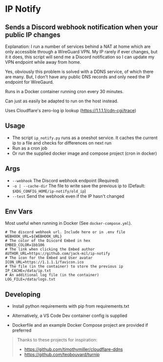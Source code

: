 # IP Notify

## Sends a Discord webhook notification when your public IP changes

Explanation: I run a number of services behind a NAT at home which are only 
accessible through a WireGuard VPN. My IP rarely if ever changes, but it it does,
this script will send me a Discord notification so I can update my VPN endpoint
while away from home.

Yes, obviously this problem is solved with a DDNS service, of which there are many.
But, I don't have any public DNS records and only need the IP endpoint for WireGaurd.

Runs in a Docker container running cron every 30 minutes.

Can just as easily be adapted to run on the host instead.

Uses Cloudflare's zero-log ip lookup (https://1.1.1.1/cdn-cgi/trace)

## Usage
- The script `ip_notify.py` runs as a oneshot service. It caches the current ip to a file
and checks for differences on next run
- Run as a cron job
- Or run the supplied docker image and compose project (cron in docker)

## Args
- `--webhook` The Discord webhook endpoint (Required)
- `-o | --cache-dir` The file to write save the previous ip to (Default: `$XDG_CONFIG_HOME/ip-notify/old_ip`)
- `--test` Send the webhook even if the IP hasn't changed

## Env Vars
Most useful when running in Docker (See `docker-compose.yml`).
```
# The discord webhook url. Include here or in .env file
WEBHOOK_URL=${WEBHOOK_URL}
# The color of the Discord Embed in hex
EMBED_COLOR=1bb106
# The link when clicking the Embed author
AUTHOR_URL=https://github.com/jack-mil/ip-notify
# The icon for the Embed and User avatar
ICON_URL=https://1.1.1.1/favicon.ico
# The file (in the container) to store the previous ip
IP_CACHE=/data/ip.txt
# An additional log file (in the container)
LOG_FILE=/data/logs.txt
```
## Developing
- Install python requirements with pip from requirements.txt

- Alternatively, a VS Code Dev container config is supplied

- Dockerfile and an example Docker Compose project are provided if preferred

> Thanks to these projects for inspiration:
> - https://github.com/timothymiller/cloudflare-ddns
> - https://github.com/teobouvard/turnip